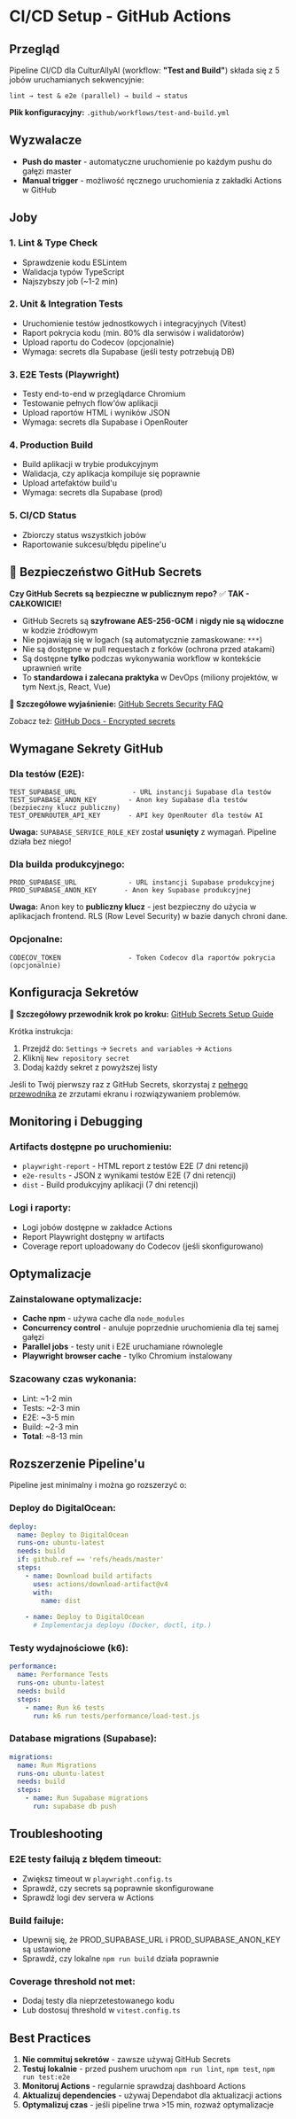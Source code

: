 # CI/CD Setup - GitHub Actions

## Przegląd

Pipeline CI/CD dla CulturAllyAI (workflow: **"Test and Build"**) składa się z 5 jobów uruchamianych sekwencyjnie:

```
lint → test & e2e (parallel) → build → status
```

**Plik konfiguracyjny:** `.github/workflows/test-and-build.yml`

## Wyzwalacze

- **Push do master** - automatyczne uruchomienie po każdym pushu do gałęzi master
- **Manual trigger** - możliwość ręcznego uruchomienia z zakładki Actions w GitHub

## Joby

### 1. Lint & Type Check
- Sprawdzenie kodu ESLintem
- Walidacja typów TypeScript
- Najszybszy job (~1-2 min)

### 2. Unit & Integration Tests
- Uruchomienie testów jednostkowych i integracyjnych (Vitest)
- Raport pokrycia kodu (min. 80% dla serwisów i walidatorów)
- Upload raportu do Codecov (opcjonalnie)
- Wymaga: secrets dla Supabase (jeśli testy potrzebują DB)

### 3. E2E Tests (Playwright)
- Testy end-to-end w przeglądarce Chromium
- Testowanie pełnych flow'ów aplikacji
- Upload raportów HTML i wyników JSON
- Wymaga: secrets dla Supabase i OpenRouter

### 4. Production Build
- Build aplikacji w trybie produkcyjnym
- Walidacja, czy aplikacja kompiluje się poprawnie
- Upload artefaktów build'u
- Wymaga: secrets dla Supabase (prod)

### 5. CI/CD Status
- Zbiorczy status wszystkich jobów
- Raportowanie sukcesu/błędu pipeline'u

## 🔐 Bezpieczeństwo GitHub Secrets

**Czy GitHub Secrets są bezpieczne w publicznym repo?** ✅ **TAK - CAŁKOWICIE!**

- GitHub Secrets są **szyfrowane AES-256-GCM** i **nigdy nie są widoczne** w kodzie źródłowym
- Nie pojawiają się w logach (są automatycznie zamaskowane: `***`)
- Nie są dostępne w pull requestach z forków (ochrona przed atakami)
- Są dostępne **tylko** podczas wykonywania workflow w kontekście uprawnień write
- To **standardowa i zalecana praktyka** w DevOps (miliony projektów, w tym Next.js, React, Vue)

**📖 Szczegółowe wyjaśnienie:** [GitHub Secrets Security FAQ](./github-secrets-security.md)

Zobacz też: [GitHub Docs - Encrypted secrets](https://docs.github.com/en/actions/security-guides/encrypted-secrets)

## Wymagane Sekrety GitHub

### Dla testów (E2E):
```
TEST_SUPABASE_URL              - URL instancji Supabase dla testów
TEST_SUPABASE_ANON_KEY        - Anon key Supabase dla testów (bezpieczny klucz publiczny)
TEST_OPENROUTER_API_KEY       - API key OpenRouter dla testów AI
```

**Uwaga:** `SUPABASE_SERVICE_ROLE_KEY` został **usunięty** z wymagań. Pipeline działa bez niego!

### Dla builda produkcyjnego:
```
PROD_SUPABASE_URL             - URL instancji Supabase produkcyjnej
PROD_SUPABASE_ANON_KEY       - Anon key Supabase produkcyjnej
```

**Uwaga:** Anon key to **publiczny klucz** - jest bezpieczny do użycia w aplikacjach frontend. RLS (Row Level Security) w bazie danych chroni dane.

### Opcjonalne:
```
CODECOV_TOKEN                 - Token Codecov dla raportów pokrycia (opcjonalnie)
```

## Konfiguracja Sekretów

**📖 Szczegółowy przewodnik krok po kroku:** [GitHub Secrets Setup Guide](./github-secrets-setup-guide.md)

Krótka instrukcja:
1. Przejdź do: `Settings` → `Secrets and variables` → `Actions`
2. Kliknij `New repository secret`
3. Dodaj każdy sekret z powyższej listy

Jeśli to Twój pierwszy raz z GitHub Secrets, skorzystaj z [pełnego przewodnika](./github-secrets-setup-guide.md) ze zrzutami ekranu i rozwiązywaniem problemów.

## Monitoring i Debugging

### Artifacts dostępne po uruchomieniu:
- `playwright-report` - HTML report z testów E2E (7 dni retencji)
- `e2e-results` - JSON z wynikami testów E2E (7 dni retencji)
- `dist` - Build produkcyjny aplikacji (7 dni retencji)

### Logi i raporty:
- Logi jobów dostępne w zakładce Actions
- Report Playwright dostępny w artifacts
- Coverage report uploadowany do Codecov (jeśli skonfigurowano)

## Optymalizacje

### Zainstalowane optymalizacje:
- **Cache npm** - używa cache dla `node_modules`
- **Concurrency control** - anuluje poprzednie uruchomienia dla tej samej gałęzi
- **Parallel jobs** - testy unit i E2E uruchamiane równolegle
- **Playwright browser cache** - tylko Chromium instalowany

### Szacowany czas wykonania:
- Lint: ~1-2 min
- Tests: ~2-3 min
- E2E: ~3-5 min
- Build: ~2-3 min
- **Total**: ~8-13 min

## Rozszerzenie Pipeline'u

Pipeline jest minimalny i można go rozszerzyć o:

### Deploy do DigitalOcean:
```yaml
deploy:
  name: Deploy to DigitalOcean
  runs-on: ubuntu-latest
  needs: build
  if: github.ref == 'refs/heads/master'
  steps:
    - name: Download build artifacts
      uses: actions/download-artifact@v4
      with:
        name: dist
    
    - name: Deploy to DigitalOcean
      # Implementacja deployu (Docker, doctl, itp.)
```

### Testy wydajnościowe (k6):
```yaml
performance:
  name: Performance Tests
  runs-on: ubuntu-latest
  needs: build
  steps:
    - name: Run k6 tests
      run: k6 run tests/performance/load-test.js
```

### Database migrations (Supabase):
```yaml
migrations:
  name: Run Migrations
  runs-on: ubuntu-latest
  needs: build
  steps:
    - name: Run Supabase migrations
      run: supabase db push
```

## Troubleshooting

### E2E testy failują z błędem timeout:
- Zwiększ timeout w `playwright.config.ts`
- Sprawdź, czy secrets są poprawnie skonfigurowane
- Sprawdź logi dev servera w Actions

### Build failuje:
- Upewnij się, że PROD_SUPABASE_URL i PROD_SUPABASE_ANON_KEY są ustawione
- Sprawdź, czy lokalne `npm run build` działa poprawnie

### Coverage threshold not met:
- Dodaj testy dla nieprzetestowanego kodu
- Lub dostosuj threshold w `vitest.config.ts`

## Best Practices

1. **Nie commituj sekretów** - zawsze używaj GitHub Secrets
2. **Testuj lokalnie** - przed pushem uruchom `npm run lint`, `npm test`, `npm run test:e2e`
3. **Monitoruj Actions** - regularnie sprawdzaj dashboard Actions
4. **Aktualizuj dependencies** - używaj Dependabot dla aktualizacji actions
5. **Optymalizuj czas** - jeśli pipeline trwa >15 min, rozważ optymalizacje

